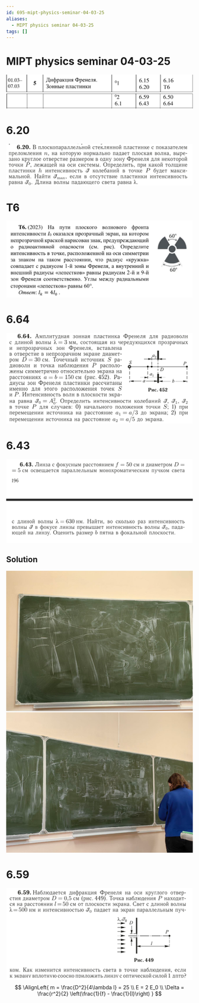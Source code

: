```yaml
---
id: 695-mipt-physics-seminar-04-03-25
aliases:
  - MIPT physics seminar 04-03-25
tags: []
---
```


# MIPT physics seminar 04-03-25
![9865866878.png](assets/imgs/9865866878.png)
![89769678.png](assets/imgs/89769678.png)

# 6.20
![987238947.png](assets/imgs/987238947.png)

# T6
![T6.png](assets/imgs/T6.png)

# 6.64
![6.64.png](assets/imgs/6.64.png)

# 6.43
![6.43.png](assets/imgs/6.43.png)
## Solution
![986786.png](assets/imgs/986786.png)
![786876.png](assets/imgs/786876.png)

# 6.59
![6.59.png](assets/imgs/6.59.png)
$$
\AlignLeft{
m = \frac{D^2}{4\lambda l} = 25 \\
E = 2 E_0 \\
\Delta = \frac{r^2}{2} \left(\frac{1}{f} - \frac{1}{l}\right)
}
$$
